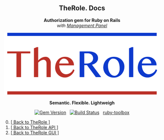<h2 align="center" class='center' style="text-align:center">
  TheRole. Docs
</h2>

<p align="center" class='center' style="text-align:center">
  <b>Authorization gem for Ruby on Rails</b><br>
  <i>with <a href="https://github.com/TheRole/TheRoleManagementPanelBootstrap3">Management Panel</a></i>
</p>

<p align="center" class='center' style="text-align:center">
  <img src="https://raw.githubusercontent.com/TheRole/docs/master/images/the_role.png" alt="TheRole. Authorization gem for Ruby on Rails with Administrative interface">
</p>

<p align="center" class='center' style="text-align:center">
  <b>Semantic. Flexible. Lightweigh</b>
</p>

<div align="center" class='center' style="text-align:center">

<a href="http://badge.fury.io/rb/the_role"><img src="https://badge.fury.io/rb/the_role.svg" alt="Gem Version" height="18"></a>
&nbsp;
<a href="https://travis-ci.org/TheRole/DummyApp"><img src="https://travis-ci.org/TheRole/DummyApp.svg?branch=master" alt="Build Status" height="18"></a>
&nbsp;
<a href="https://www.ruby-toolbox.com/categories/rails_authorization">ruby-toolbox</a>
</div>

0. [[ Back to TheRole ]](https://github.com/the-teacher/the_role)
0. [[ Back to TheRole API ]](https://github.com/TheRole/the_role_api)
0. [[ Back to TheRole GUI ]](https://github.com/TheRole/the_role_management_panel)
